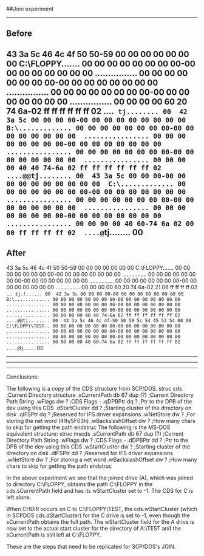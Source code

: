 
##Join experiment

-----------------------------------------------------------------
Before
-----------------------------------------------------------------
43 3a 5c 46 4c 4f 50 50-59 00 00 00 00 00 00 00  C:\FLOPPY.......
00 00 00 00 00 00 00 00-00 00 00 00 00 00 00 00  ................
00 00 00 00 00 00 00 00-00 00 00 00 00 00 00 00  ................
00 00 00 00 00 00 00 00-00 00 00 00 00 00 00 00  ................
00 00 00 00 60 20 74 6a-02 ff ff ff ff ff ff 02  ....` tj........
00 
42 3a 5c 00 00 00 00-00 00 00 00 00 00 00 00 00  B:\.............
00 00 00 00 00 00 00 00-00 00 00 00 00 00 00 00  ................
00 00 00 00 00 00 00 00-00 00 00 00 00 00 00 00  ................
00 00 00 00 00 00 00 00-00 00 00 00 00 00 00 00  ................
00 00 00 00 40 40 74-6a 02 ff ff ff ff ff ff 02  ....@@tj........
00 
43 3a 5c 00 00 00-00 00 00 00 00 00 00 00 00 00  C:\.............
00 00 00 00 00 00 00 00-00 00 00 00 00 00 00 00  ................
00 00 00 00 00 00 00 00-00 00 00 00 00 00 00 00  ................
00 00 00 00 00 00 00 00-00 00 00 00 00 00 00 00  ................
00 00 00 00 40 60-74 6a 02 00 00 ff ff ff ff 02  ....@`tj........
00 
-----------------------------------------------------------------
After
-----------------------------------------------------------------
43 3a 5c 46 4c 4f 50 50-59 00 00 00 00 00 00 00  C:\FLOPPY.......
00 00 00 00 00 00 00 00-00 00 00 00 00 00 00 00  ................
00 00 00 00 00 00 00 00-00 00 00 00 00 00 00 00  ................
00 00 00 00 00 00 00 00-00 00 00 00 00 00 00 00  ................
00 00 00 00 60 20 74 6a-02 21 06 ff ff ff ff 02  ....` tj.!......
00 
42 3a 5c 00 00 00 00-00 00 00 00 00 00 00 00 00  B:\.............
00 00 00 00 00 00 00 00-00 00 00 00 00 00 00 00  ................
00 00 00 00 00 00 00 00-00 00 00 00 00 00 00 00  ................
00 00 00 00 00 00 00 00-00 00 00 00 00 00 00 00  ................
00 00 00 00 40 40 74-6a 02 ff ff ff ff ff ff 02  ....@@tj........
00 
43 3a 5c 46 4c 4f-50 50 59 5c 54 45 53 54 00 00  C:\FLOPPY\TEST..
00 00 00 00 00 00 00 00-00 00 00 00 00 00 00 00  ................
00 00 00 00 00 00 00 00-00 00 00 00 00 00 00 00  ................
00 00 00 00 00 00 00 00-00 00 00 00 00 00 00 00  ................
00 00 00 00 40 60-74 6a 02 ff ff ff ff ff ff 02  ....@`tj........
00

-----------------------------------------------------------------
-----------------------------------------------------------------
-----------------------------------------------------------------
Conclusions:

The following is a copy of the CDS structure from SCP/DOS.
struc cds       ;Current Directory structure
    .sCurrentPath        db 67 dup (?)    ;Current Directory Path String
    .wFlags              dw ?   ;CDS Flags - 
    .qDPBPtr             dq ?   ;Ptr to the DPB of the dev using this CDS
    .dStartCluster       dd ?   ;Starting cluster of the directory on disk
    .qIFSPtr             dq ?   ;Reserved for IFS driver expansions
    .wNetStore           dw ?   ;For storing the net word (41h/5F03h)
    .wBackslashOffset    dw ?   ;How many chars to skip for getting the path
endstruc
The following is the MS-DOS equivalent structure:
struc mscds
    .sCurrentPath        db 67 dup (?)    ;Current Directory Path String
    .wFlags              dw ?   ;CDS Flags - 
    .dDPBPtr             dd ?   ;Ptr to the DPB of the dev using this CDS
    .wStartCluster       dw ?   ;Starting cluster of the directory on disk
    .dIFSPtr             dd ?   ;Reserved for IFS driver expansions
    .wNetStore           dw ?   ;For storing a net word
    .wBackslashOffset    dw ?   ;How many chars to skip for getting the path
endstruc


In the above experiment we see that the joined drive (A), which
was joined to directory C:\FLOPPY, obtains the path C:\FLOPPY 
in the cds.sCurrentPath field and has its wStartCluster set to -1.
The CDS for C is left alone.

When CHDIR occurs on C to C:\FLOPPY\TEST, the cds.wStartCluster 
(which in SCPDOS cds.dStartCluster) for the C drive is set to -1,
even though the sCurrentPath obtains the full path. The wStartCluster
field for the A drive is now set to the actual start cluster for the 
directory of A:\TEST and the sCurrentPath is still left at C:\FLOPPY.


These are the steps that need to be replicated for SCP/DOS's JOIN.
